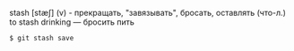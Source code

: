 stash [stæʃ] (v) - прекращать, "завязывать", бросать, оставлять (что-л.)
to stash drinking — бросить пить

```
$ git stash save 
```